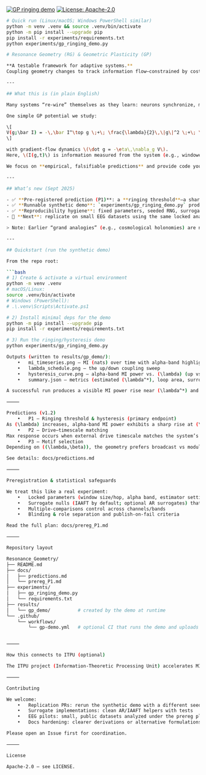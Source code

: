 [![GP ringing demo](https://github.com/justindbilyeu/Resonance_Geometry/actions/workflows/gp-demo.yml/badge.svg)](https://github.com/justindbilyeu/Resonance_Geometry/actions/workflows/gp-demo.yml)
[![License: Apache-2.0](https://img.shields.io/badge/License-Apache--2.0-blue.svg)](LICENSE)

```bash
# Quick run (Linux/macOS; Windows PowerShell similar)
python -m venv .venv && source .venv/bin/activate
python -m pip install --upgrade pip
pip install -r experiments/requirements.txt
python experiments/gp_ringing_demo.py

# Resonance Geometry (RG) & Geometric Plasticity (GP)

**A testable framework for adaptive systems.**  
Coupling geometry changes to track information flow—constrained by costs like energy, sparsity, and latency. We publish falsifiable predictions and ship runnable demos.

---

## What this is (in plain English)

Many systems “re-wire” themselves as they learn: neurons synchronize, modules form, signals pass through preferred pathways. **Geometric Plasticity (GP)** models this by letting a network’s coupling geometry **g** evolve to align with measured information flow **\(\bar I\)** while paying penalties for complexity and delay.

One simple GP potential we study:

\[
V(g;\bar I) = -\,\bar I^\top g \;+\; \frac{\lambda}{2}\,\|g\|^2 \;+\; \frac{\beta}{2}\,g^\top L g \;+\; \frac{A}{2}\,\|\bar I - I(g,t)\|^2
\]

with gradient-flow dynamics \(\dot g = -\eta\,\nabla_g V\).  
Here, \(I(g,t)\) is information measured from the system (e.g., windowed mutual information), \(L\) encourages smooth structure, and \(\lambda,\beta,A\) trade off simplicity, modularity, and fidelity.

We focus on **empirical, falsifiable predictions** and provide code you can run end-to-end.

---

## What’s new (Sept 2025)

- ✅ **Pre-registered prediction (P1)**: a **ringing threshold**—a sharp rise in alpha-band MI power at a specific coupling \(\lambda^\*\), with **hysteresis** under up/down sweeps. See `docs/prereg_P1.md`.
- ✅ **Runnable synthetic demo**: `experiments/gp_ringing_demo.py` produces MI time-series, lambda schedule, a hysteresis curve, plus JSON summary.
- ✅ **Reproducibility hygiene**: fixed parameters, seeded RNG, surrogate nulls, and multiple-comparisons control described in `docs/prereg_P1.md`.
- 🧪 **Next**: replicate on small EEG datasets using the same locked analysis.

> Note: Earlier “grand analogies” (e.g., cosmological holonomies) are now marked **analogy-only** and **non-essential**. The working program is the GP variational model + measurable information dynamics.

---

## Quickstart (run the synthetic demo)

From the repo root:

```bash
# 1) Create & activate a virtual environment
python -m venv .venv
# macOS/Linux:
source .venv/bin/activate
# Windows (PowerShell):
# .\.venv\Scripts\Activate.ps1

# 2) Install minimal deps for the demo
python -m pip install --upgrade pip
pip install -r experiments/requirements.txt

# 3) Run the ringing/hysteresis demo
python experiments/gp_ringing_demo.py

Outputs (written to results/gp_demo/):
	•	mi_timeseries.png — MI (nats) over time with alpha-band highlighting
	•	lambda_schedule.png — the up/down coupling sweep
	•	hysteresis_curve.png — alpha-band MI power vs. (\lambda) (up vs. down)
	•	summary.json — metrics (estimated (\lambda^*), loop area, surrogate p-values)

A successful run produces a visible MI power rise near (\lambda^*) and a nonzero hysteresis loop area; see exact pass/fail in the prereg doc.

⸻

Predictions (v1.2)
	•	P1 — Ringing threshold & hysteresis (primary endpoint)
As (\lambda) increases, alpha-band MI power exhibits a sharp rise at (\lambda^*); decreasing (\lambda) traces a different path (hysteresis loop). Statistical criteria and nulls are pre-registered.
	•	P2 — Drive–timescale matching
Max response occurs when external drive timescale matches the system’s intrinsic timescale predicted by GP dynamics.
	•	P3 — Motif selection
Depending on ((\lambda,\beta)), the geometry prefers broadcast vs modular motifs; detected by MI topology summaries.

See details: docs/predictions.md

⸻

Preregistration & statistical safeguards

We treat this like a real experiment:
	•	Locked parameters (window size/hop, alpha band, estimator settings)
	•	Surrogate nulls (IAAFT by default; optional AR surrogates) that preserve key temporal structure
	•	Multiple-comparisons control across channels/bands
	•	Blinding & role separation and publish-on-fail criteria

Read the full plan: docs/prereg_P1.md

⸻

Repository layout

Resonance_Geometry/
├── README.md
├── docs/
│   ├── predictions.md
│   └── prereg_P1.md
├── experiments/
│   ├── gp_ringing_demo.py
│   └── requirements.txt
├── results/
│   └── gp_demo/          # created by the demo at runtime
└── .github/
    └── workflows/
        └── gp-demo.yml   # optional CI that runs the demo and uploads artifacts


⸻

How this connects to ITPU (optional)

The ITPU project (Information-Theoretic Processing Unit) accelerates MI/CMI/TE measurements. Today we use Python baselines; later, the same analysis can be run on ITPU hardware for real-time experiments. If you’re collaborating on EEG/BCI, this is our planned acceleration path.

⸻

Contributing

We welcome:
	•	Replication PRs: rerun the synthetic demo with a different seed and attach artifacts
	•	Surrogate implementations: clean AR/IAAFT helpers with tests
	•	EEG pilots: small, public datasets analyzed under the prereg plan
	•	Docs hardening: clearer derivations or alternative formulations of the GP potential

Please open an Issue first for coordination.

⸻

License

Apache-2.0 — see LICENSE.

